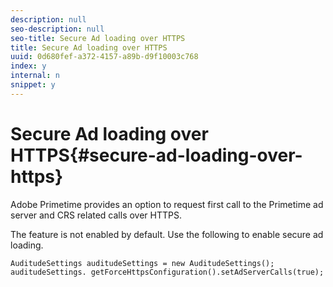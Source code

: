 ```yaml
---
description: null
seo-description: null
seo-title: Secure Ad loading over HTTPS
title: Secure Ad loading over HTTPS
uuid: 0d680fef-a372-4157-a89b-d9f10003c768
index: y
internal: n
snippet: y
---
```


# Secure Ad loading over HTTPS{#secure-ad-loading-over-https}

Adobe Primetime provides an option to request first call to the Primetime ad server and CRS related calls over HTTPS.

The feature is not enabled by default. Use the following to enable secure ad loading.

```
AuditudeSettings auditudeSettings = new AuditudeSettings(); 
auditudeSettings. getForceHttpsConfiguration().setAdServerCalls(true);
```

